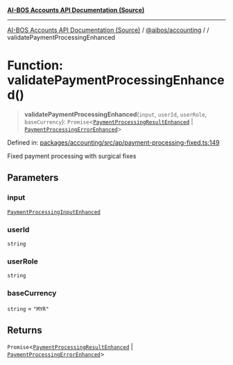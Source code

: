 [**AI-BOS Accounts API Documentation (Source)**](../../../README.md)

***

[AI-BOS Accounts API Documentation (Source)](../../../README.md) / [@aibos/accounting](../README.md) / [](../README.md) / validatePaymentProcessingEnhanced

# Function: validatePaymentProcessingEnhanced()

> **validatePaymentProcessingEnhanced**(`input`, `userId`, `userRole`, `baseCurrency`): `Promise`\<[`PaymentProcessingResultEnhanced`](../interfaces/PaymentProcessingResultEnhanced.md) \| [`PaymentProcessingErrorEnhanced`](../interfaces/PaymentProcessingErrorEnhanced.md)\>

Defined in: [packages/accounting/src/ap/payment-processing-fixed.ts:149](https://github.com/pohlai88/accounts/blob/48103fb36d28b2b9bfb33472b6de2f719773cde9/packages/accounting/src/ap/payment-processing-fixed.ts#L149)

Fixed payment processing with surgical fixes

## Parameters

### input

[`PaymentProcessingInputEnhanced`](../interfaces/PaymentProcessingInputEnhanced.md)

### userId

`string`

### userRole

`string`

### baseCurrency

`string` = `"MYR"`

## Returns

`Promise`\<[`PaymentProcessingResultEnhanced`](../interfaces/PaymentProcessingResultEnhanced.md) \| [`PaymentProcessingErrorEnhanced`](../interfaces/PaymentProcessingErrorEnhanced.md)\>

